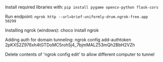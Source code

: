 Install required libraries with:
```pip install pygame opencv-python flask-cors```

Run endpoint: 
```ngrok http --url=brief-uniformly-drum.ngrok-free.app 50299```

Installing ngrok (windows):
choco install ngrok

Adding auth for domain tunneling:
ngrok config add-authtoken 2pKXS2Z976xh4tGTDoMC5roh5j4_7bjmMALZ53mQh2BbH2VZh

Delete contents of 'ngrok config edit' to allow different computer to tunnel